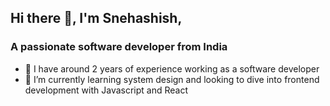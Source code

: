 ## Hi there 👋, I'm Snehashish,
### A passionate software developer from India
- 🔭 I have around 2 years of experience working as a software developer
- 🌱 I’m currently learning system design and looking to dive into frontend development with Javascript and React
